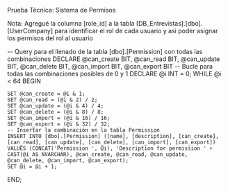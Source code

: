 Prueba Técnica: Sistema de Permisos

Nota: Agregué la columna [role_id] a la tabla [DB_Entrevistas].[dbo].[UserCompany] para identificar el rol de cada usuario y asi poder asignar los permisos del rol al usuario





-- Query para el llenado de la tabla [dbo].[Permission] con todas las combinaciones
DECLARE @can_create BIT, @can_read BIT, @can_update BIT, @can_delete BIT, @can_import BIT, @can_export BIT
-- Bucle para todas las combinaciones posibles de 0 y 1
DECLARE @i INT = 0;
WHILE @i < 64
BEGIN

    SET @can_create = @i & 1;
    SET @can_read = (@i & 2) / 2;
    SET @can_update = (@i & 4) / 4;
    SET @can_delete = (@i & 8) / 8;
    SET @can_import = (@i & 16) / 16;
    SET @can_export = (@i & 32) / 32;
    -- Insertar la combinación en la tabla Permission
    INSERT INTO [dbo].[Permission] ([name], [description], [can_create], [can_read], [can_update], [can_delete], [can_import], [can_export])
    VALUES (CONCAT('Permission ', @i), 'Description for permission ' + CAST(@i AS NVARCHAR), @can_create, @can_read, @can_update, @can_delete, @can_import, @can_export);
    SET @i = @i + 1;  
END;
